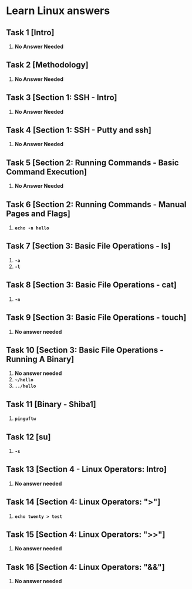 # Learn Linux answers

## Task 1 [Intro]

1. **No Answer Needed**

## Task 2 [Methodology]

1. **No Answer Needed**

## Task 3 [Section 1: SSH - Intro]

1. **No Answer Needed**

## Task 4 [Section 1: SSH - Putty and ssh]

1. **No Answer Needed**

## Task 5 [Section 2: Running Commands - Basic Command Execution]

1. **No Answer Needed**

## Task 6 [Section 2: Running Commands - Manual Pages and Flags]

1. **`echo -n hello`**

## Task 7 [Section 3: Basic File Operations - ls]

1. **`-a`**
2. **`-l`**

## Task 8 [Section 3: Basic File Operations - cat]

1. **`-n`**

## Task 9 [Section 3: Basic File Operations - touch]

1. **No answer needed**

## Task 10 [Section 3: Basic File Operations - Running A Binary]

1. **No answer needed**
2. **`~/hello`**
3. **`../hello`**

## Task 11 [Binary - Shiba1]

1. **`pinguftw`**

## Task 12 [su]

1. **`-s`**

## Task 13 [Section 4 - Linux Operators: Intro]

1. **No answer needed**

## Task 14 [Section 4: Linux Operators: ">"]

1. **`echo twenty > test`**

## Task 15 [Section 4: Linux Operators: ">>"]

1. **No answer needed**

## Task 16 [Section 4: Linux Operators: "&&"]

1. **No answer needed**
